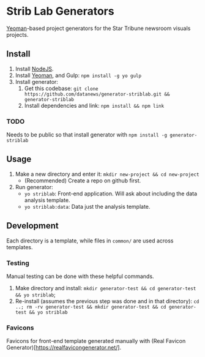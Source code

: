 # Strib Lab Generators

[Yeoman](http://yeoman.io/)-based project generators for the Star Tribune newsroom visuals projects.

## Install

1. Install [NodeJS](https://nodejs.org/en/).
1. Install [Yeoman](http://yeoman.io/), and Gulp: `npm install -g yo gulp`
1. Install generator:
    1. Get this codebase: `git clone https://github.com/datanews/generator-striblab.git && generator-striblab`
    1. Install dependencies and link: `npm install && npm link`

### TODO

Needs to be public so that install generator with `npm install -g generator-striblab`

## Usage

1. Make a new directory and enter it: `mkdir new-project && cd new-project`
    * (Recommended) Create a repo on github first.
1. Run generator:
    * `yo striblab`: Front-end application.  Will ask about including the data analysis template.
    * `yo striblab:data`: Data just the analysis template.

## Development

Each directory is a template, while files in `common/` are used across templates.

### Testing

Manual testing can be done with these helpful commands.

1. Make directory and install: `mkdir generator-test && cd generator-test && yo striblab`;
1. Re-install (assumes the previous step was done and in that directory): `cd ..; rm -rv generator-test && mkdir generator-test && cd generator-test && yo striblab`

### Favicons

Favicons for front-end template generated manually with (Real Favicon Generator)[https://realfavicongenerator.net/].
